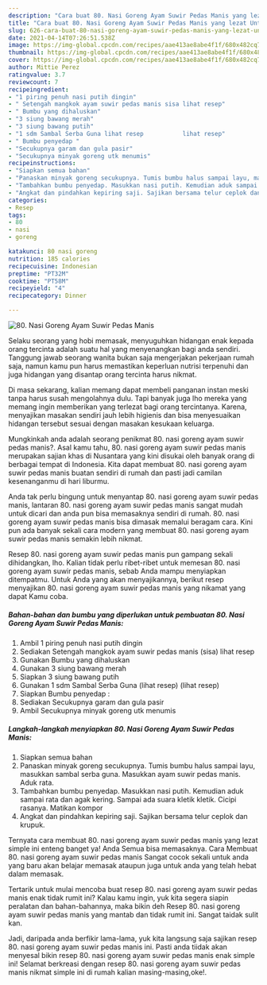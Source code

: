 ```yaml
---
description: "Cara buat 80. Nasi Goreng Ayam Suwir Pedas Manis yang lezat Untuk Jualan"
title: "Cara buat 80. Nasi Goreng Ayam Suwir Pedas Manis yang lezat Untuk Jualan"
slug: 626-cara-buat-80-nasi-goreng-ayam-suwir-pedas-manis-yang-lezat-untuk-jualan
date: 2021-04-14T07:26:51.538Z
image: https://img-global.cpcdn.com/recipes/aae413ae8abe4f1f/680x482cq70/80-nasi-goreng-ayam-suwir-pedas-manis-foto-resep-utama.jpg
thumbnail: https://img-global.cpcdn.com/recipes/aae413ae8abe4f1f/680x482cq70/80-nasi-goreng-ayam-suwir-pedas-manis-foto-resep-utama.jpg
cover: https://img-global.cpcdn.com/recipes/aae413ae8abe4f1f/680x482cq70/80-nasi-goreng-ayam-suwir-pedas-manis-foto-resep-utama.jpg
author: Mittie Perez
ratingvalue: 3.7
reviewcount: 7
recipeingredient:
- "1 piring penuh nasi putih dingin"
- " Setengah mangkok ayam suwir pedas manis sisa lihat resep"
- " Bumbu yang dihaluskan"
- "3 siung bawang merah"
- "3 siung bawang putih"
- "1 sdm Sambal Serba Guna lihat resep           lihat resep"
- " Bumbu penyedap "
- "Secukupnya garam dan gula pasir"
- "Secukupnya minyak goreng utk menumis"
recipeinstructions:
- "Siapkan semua bahan"
- "Panaskan minyak goreng secukupnya. Tumis bumbu halus sampai layu, masukkan sambal serba guna. Masukkan ayam suwir pedas manis. Aduk rata."
- "Tambahkan bumbu penyedap. Masukkan nasi putih. Kemudian aduk sampai rata dan agak kering. Sampai ada suara kletik kletik. Cicipi rasanya. Matikan kompor"
- "Angkat dan pindahkan kepiring saji. Sajikan bersama telur ceplok dan krupuk."
categories:
- Resep
tags:
- 80
- nasi
- goreng

katakunci: 80 nasi goreng 
nutrition: 185 calories
recipecuisine: Indonesian
preptime: "PT32M"
cooktime: "PT58M"
recipeyield: "4"
recipecategory: Dinner

---
```



![80. Nasi Goreng Ayam Suwir Pedas Manis](https://img-global.cpcdn.com/recipes/aae413ae8abe4f1f/680x482cq70/80-nasi-goreng-ayam-suwir-pedas-manis-foto-resep-utama.jpg)

Selaku seorang yang hobi memasak, menyuguhkan hidangan enak kepada orang tercinta adalah suatu hal yang menyenangkan bagi anda sendiri. Tanggung jawab seorang  wanita bukan saja mengerjakan pekerjaan rumah saja, namun kamu pun harus memastikan keperluan nutrisi terpenuhi dan juga hidangan yang disantap orang tercinta harus nikmat.

Di masa  sekarang, kalian memang dapat membeli panganan instan meski tanpa harus susah mengolahnya dulu. Tapi banyak juga lho mereka yang memang ingin memberikan yang terlezat bagi orang tercintanya. Karena, menyajikan masakan sendiri jauh lebih higienis dan bisa menyesuaikan hidangan tersebut sesuai dengan masakan kesukaan keluarga. 



Mungkinkah anda adalah seorang penikmat 80. nasi goreng ayam suwir pedas manis?. Asal kamu tahu, 80. nasi goreng ayam suwir pedas manis merupakan sajian khas di Nusantara yang kini disukai oleh banyak orang di berbagai tempat di Indonesia. Kita dapat membuat 80. nasi goreng ayam suwir pedas manis buatan sendiri di rumah dan pasti jadi camilan kesenanganmu di hari liburmu.

Anda tak perlu bingung untuk menyantap 80. nasi goreng ayam suwir pedas manis, lantaran 80. nasi goreng ayam suwir pedas manis sangat mudah untuk dicari dan anda pun bisa memasaknya sendiri di rumah. 80. nasi goreng ayam suwir pedas manis bisa dimasak memalui beragam cara. Kini pun ada banyak sekali cara modern yang membuat 80. nasi goreng ayam suwir pedas manis semakin lebih nikmat.

Resep 80. nasi goreng ayam suwir pedas manis pun gampang sekali dihidangkan, lho. Kalian tidak perlu ribet-ribet untuk memesan 80. nasi goreng ayam suwir pedas manis, sebab Anda mampu menyiapkan ditempatmu. Untuk Anda yang akan menyajikannya, berikut resep menyajikan 80. nasi goreng ayam suwir pedas manis yang nikamat yang dapat Kamu coba.

<!--inarticleads1-->

##### Bahan-bahan dan bumbu yang diperlukan untuk pembuatan 80. Nasi Goreng Ayam Suwir Pedas Manis:

1. Ambil 1 piring penuh nasi putih dingin
1. Sediakan  Setengah mangkok ayam suwir pedas manis (sisa) lihat resep
1. Gunakan  Bumbu yang dihaluskan
1. Gunakan 3 siung bawang merah
1. Siapkan 3 siung bawang putih
1. Gunakan 1 sdm Sambal Serba Guna (lihat resep)           (lihat resep)
1. Siapkan  Bumbu penyedap :
1. Sediakan Secukupnya garam dan gula pasir
1. Ambil Secukupnya minyak goreng utk menumis




<!--inarticleads2-->

##### Langkah-langkah menyiapkan 80. Nasi Goreng Ayam Suwir Pedas Manis:

1. Siapkan semua bahan
1. Panaskan minyak goreng secukupnya. Tumis bumbu halus sampai layu, masukkan sambal serba guna. Masukkan ayam suwir pedas manis. Aduk rata.
1. Tambahkan bumbu penyedap. Masukkan nasi putih. Kemudian aduk sampai rata dan agak kering. Sampai ada suara kletik kletik. Cicipi rasanya. Matikan kompor
1. Angkat dan pindahkan kepiring saji. Sajikan bersama telur ceplok dan krupuk.




Ternyata cara membuat 80. nasi goreng ayam suwir pedas manis yang lezat simple ini enteng banget ya! Anda Semua bisa memasaknya. Cara Membuat 80. nasi goreng ayam suwir pedas manis Sangat cocok sekali untuk anda yang baru akan belajar memasak ataupun juga untuk anda yang telah hebat dalam memasak.

Tertarik untuk mulai mencoba buat resep 80. nasi goreng ayam suwir pedas manis enak tidak rumit ini? Kalau kamu ingin, yuk kita segera siapin peralatan dan bahan-bahannya, maka bikin deh Resep 80. nasi goreng ayam suwir pedas manis yang mantab dan tidak rumit ini. Sangat taidak sulit kan. 

Jadi, daripada anda berfikir lama-lama, yuk kita langsung saja sajikan resep 80. nasi goreng ayam suwir pedas manis ini. Pasti anda tiidak akan menyesal bikin resep 80. nasi goreng ayam suwir pedas manis enak simple ini! Selamat berkreasi dengan resep 80. nasi goreng ayam suwir pedas manis nikmat simple ini di rumah kalian masing-masing,oke!.

